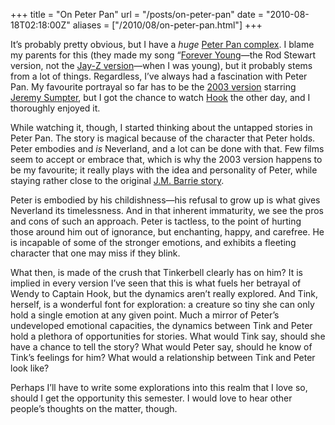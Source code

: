 +++
title = "On Peter Pan"
url = "/posts/on-peter-pan"
date = "2010-08-18T02:18:00Z"
aliases = ["/2010/08/on-peter-pan.html"]
+++

It’s probably pretty obvious, but I have a _huge_ [Peter Pan complex](http://en.wikipedia.org/wiki/Peter_pan_complex). I blame my parents for this (they made my song “[Forever Young](http://www.youtube.com/watch?v=2gVsQZ2hVj8)—the Rod Stewart version, not the [Jay-Z version](http://www.youtube.com/watch?v=E1nbvplgElw)—when I was young), but it probably stems from a lot of things. Regardless, I’ve always had a fascination with Peter Pan. My favourite portrayal so far has to be the [2003 version](http://www.imdb.com/title/tt0316396/) starring [Jeremy Sumpter](http://www.jeremysumpter.com/), but I got the chance to watch [Hook](http://www.imdb.com/title/tt0102057/) the other day, and I thoroughly enjoyed it.

While watching it, though, I started thinking about the untapped stories in Peter Pan. The story is magical because of the character that Peter holds. Peter embodies and _is_ Neverland, and a lot can be done with that. Few films seem to accept or embrace that, which is why the 2003 version happens to be my favourite; it really plays with the idea and personality of Peter, while staying rather close to the original [J.M. Barrie story](http://en.wikisource.org/wiki/Peter_and_Wendy).

Peter is embodied by his childishness—his refusal to grow up is what gives Neverland its timelessness. And in that inherent immaturity, we see the pros and cons of such an approach. Peter is tactless, to the point of hurting those around him out of ignorance, but enchanting, happy, and carefree. He is incapable of some of the stronger emotions, and exhibits a fleeting character that one may miss if they blink.

What then, is made of the crush that Tinkerbell clearly has on him? It is implied in every version I’ve seen that this is what fuels her betrayal of Wendy to Captain Hook, but the dynamics aren’t really explored. And Tink, herself, is a wonderful font for exploration: a creature so tiny she can only hold a single emotion at any given point. Much a mirror of Peter’s undeveloped emotional capacities, the dynamics between Tink and Peter hold a plethora of opportunities for stories. What would Tink say, should she have a chance to tell the story? What would Peter say, should he know of Tink’s feelings for him? What would a relationship between Tink and Peter look like?

Perhaps I’ll have to write some explorations into this realm that I love so, should I get the opportunity this semester. I would love to hear other people’s thoughts on the matter, though.
